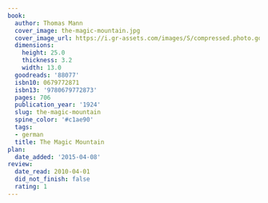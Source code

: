 ```yaml
---
book:
  author: Thomas Mann
  cover_image: the-magic-mountain.jpg
  cover_image_url: https://i.gr-assets.com/images/S/compressed.photo.goodreads.com/books/1403170928l/88077._SX98_.jpg
  dimensions:
    height: 25.0
    thickness: 3.2
    width: 13.0
  goodreads: '88077'
  isbn10: 0679772871
  isbn13: '9780679772873'
  pages: 706
  publication_year: '1924'
  slug: the-magic-mountain
  spine_color: '#c1ae90'
  tags:
  - german
  title: The Magic Mountain
plan:
  date_added: '2015-04-08'
review:
  date_read: 2010-04-01
  did_not_finish: false
  rating: 1
---
```


